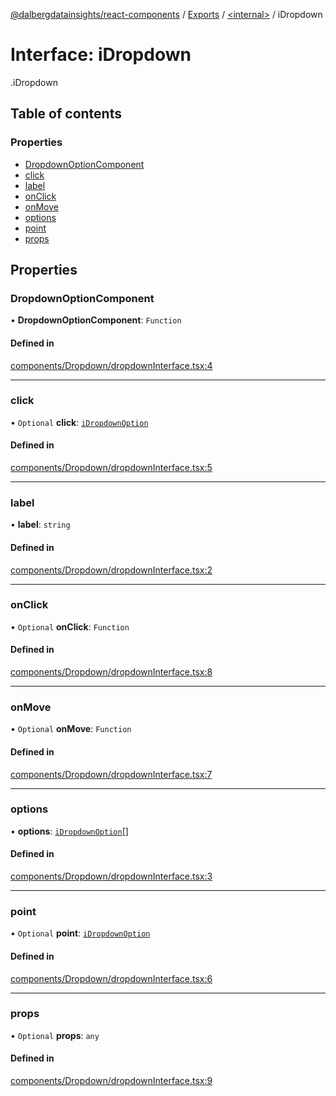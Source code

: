 [@dalbergdatainsights/react-components](../README.md) / [Exports](../modules.md) / [<internal\>](../modules/internal_.md) / iDropdown

# Interface: iDropdown

[<internal>](../modules/internal_.md).iDropdown

## Table of contents

### Properties

- [DropdownOptionComponent](internal_.iDropdown.md#dropdownoptioncomponent)
- [click](internal_.iDropdown.md#click)
- [label](internal_.iDropdown.md#label)
- [onClick](internal_.iDropdown.md#onclick)
- [onMove](internal_.iDropdown.md#onmove)
- [options](internal_.iDropdown.md#options)
- [point](internal_.iDropdown.md#point)
- [props](internal_.iDropdown.md#props)

## Properties

### DropdownOptionComponent

• **DropdownOptionComponent**: `Function`

#### Defined in

[components/Dropdown/dropdownInterface.tsx:4](https://github.com/DalbergDataInsights/react-components/blob/ff81224/components/Dropdown/dropdownInterface.tsx#L4)

___

### click

• `Optional` **click**: [`iDropdownOption`](internal_.iDropdownOption.md)

#### Defined in

[components/Dropdown/dropdownInterface.tsx:5](https://github.com/DalbergDataInsights/react-components/blob/ff81224/components/Dropdown/dropdownInterface.tsx#L5)

___

### label

• **label**: `string`

#### Defined in

[components/Dropdown/dropdownInterface.tsx:2](https://github.com/DalbergDataInsights/react-components/blob/ff81224/components/Dropdown/dropdownInterface.tsx#L2)

___

### onClick

• `Optional` **onClick**: `Function`

#### Defined in

[components/Dropdown/dropdownInterface.tsx:8](https://github.com/DalbergDataInsights/react-components/blob/ff81224/components/Dropdown/dropdownInterface.tsx#L8)

___

### onMove

• `Optional` **onMove**: `Function`

#### Defined in

[components/Dropdown/dropdownInterface.tsx:7](https://github.com/DalbergDataInsights/react-components/blob/ff81224/components/Dropdown/dropdownInterface.tsx#L7)

___

### options

• **options**: [`iDropdownOption`](internal_.iDropdownOption.md)[]

#### Defined in

[components/Dropdown/dropdownInterface.tsx:3](https://github.com/DalbergDataInsights/react-components/blob/ff81224/components/Dropdown/dropdownInterface.tsx#L3)

___

### point

• `Optional` **point**: [`iDropdownOption`](internal_.iDropdownOption.md)

#### Defined in

[components/Dropdown/dropdownInterface.tsx:6](https://github.com/DalbergDataInsights/react-components/blob/ff81224/components/Dropdown/dropdownInterface.tsx#L6)

___

### props

• `Optional` **props**: `any`

#### Defined in

[components/Dropdown/dropdownInterface.tsx:9](https://github.com/DalbergDataInsights/react-components/blob/ff81224/components/Dropdown/dropdownInterface.tsx#L9)
